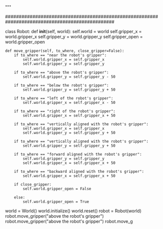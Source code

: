
"""

################################################################################################


class Robot:
    def __init__(self, world):
        self.world = world
        self.gripper_x = world.gripper_x
        self.gripper_y = world.gripper_y
        self.gripper_open = world.gripper_open

    def move_gripper(self, to_where, close_gripper=False):
        if to_where == "near the robot's gripper":
            self.world.gripper_x = self.gripper_x
            self.world.gripper_y = self.gripper_y

        if to_where == "above the robot's gripper":
            self.world.gripper_y = self.gripper_y - 50

        if to_where == "below the robot's gripper":
            self.world.gripper_y = self.gripper_y + 50

        if to_where == "left of the robot's gripper":
            self.world.gripper_x = self.gripper_x - 50

        if to_where == "right of the robot's gripper":
            self.world.gripper_x = self.gripper_x + 50

        if to_where == "vertically aligned with the robot's gripper":
            self.world.gripper_x = self.gripper_x
            self.world.gripper_y = self.gripper_y + 50

        if to_where == "vertically aligned with the robot's gripper":
            self.world.gripper_y = self.gripper_y + 50

        if to_where == "forward aligned with the robot's gripper":
            self.world.gripper_y = self.gripper_y
            self.world.gripper_x = self.gripper_x + 50

        if to_where == "backward aligned with the robot's gripper":
            self.world.gripper_x = self.gripper_x + 50

        if close_gripper:
            self.world.gripper_open = False

        else:
            self.world.gripper_open = True


world = World()
world.initialize()
world.reset()
robot = Robot(world)
robot.move_gripper("above the robot's gripper")
robot.move_gripper("above the robot's gripper")
robot.move_g